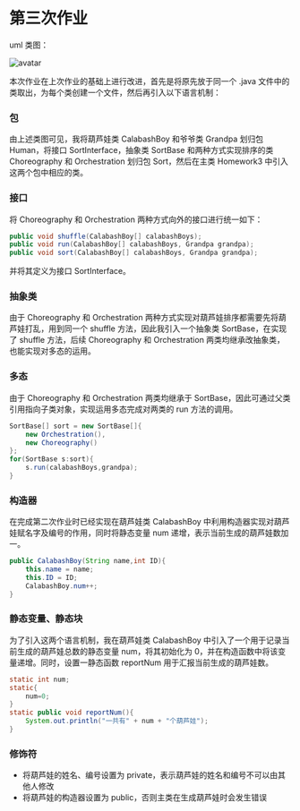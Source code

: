 # 第三次作业



uml 类图：

![avatar](http://www.plantuml.com/plantuml/png/pL8zZ-8m5EppArm62LVNNi41qa431ULgYnV795vYE_8726NptnV7mZW45hJRa2BWcPV9lCbCj05bBA_GUlqltuF8QPuaDP0T51GjB0VH9EXqaGgqHZEe80DTJkNHmVx2k5Pi3uPY7B2DKKmKI02d0MF2eEKy7BK1mqY72ijZDPjLZ61yFUbnj9SiHuhMKfcLvUaeZ7a-zfX6DiR-zODn1nVKBET39V-qOrSdWG4VEncIcPGL1O48hzF84igKl2sa3p2O_D5oRH9ziVyAH5v3ywmz6FSiF6VrxHsHoqbtRbXt_xWZu2AxBn3sQ2zTt4Xb_1Rktr8OghP0wDzFZ1qm1Kq3wmwEc9LIKLaegClZW5mhKb9j51WcHSUoisZ_5Stj5KgxtLRquHQ3lbZnNNJd3uOA__jyVezLskuEcLkQ65-G4CdljcoZoiMfDw-PWJVQQy3hENNjNqXE3rBj_Y2CvNdk2esKhvcu_tsgt_x41n96V1WSc4X7piQ4YjpowWi0)

本次作业在上次作业的基础上进行改进，首先是将原先放于同一个  .java 文件中的类取出，为每个类创建一个文件，然后再引入以下语言机制：

### 包

由上述类图可见，我将葫芦娃类 CalabashBoy 和爷爷类 Grandpa 划归包 Human，将接口 SortInterface，抽象类 SortBase 和两种方式实现排序的类 Choreography 和 Orchestration 划归包 Sort，然后在主类 Homework3 中引入这两个包中相应的类。



### 接口

将 Choreography 和 Orchestration 两种方式向外的接口进行统一如下：

~~~java
public void shuffle(CalabashBoy[] calabashBoys);
public void run(CalabashBoy[] calabashBoys, Grandpa grandpa);
public void sort(CalabashBoy[] calabashBoys, Grandpa grandpa);
~~~

并将其定义为接口 SortInterface。



### 抽象类

由于 Choreography 和 Orchestration 两种方式实现对葫芦娃排序都需要先将葫芦娃打乱，用到同一个 shuffle 方法，因此我引入一个抽象类 SortBase，在实现了 shuffle 方法，后续 Choreography 和 Orchestration 两类均继承改抽象类，也能实现对多态的运用。



### 多态

由于 Choreography 和 Orchestration 两类均继承于 SortBase，因此可通过父类引用指向子类对象，实现运用多态完成对两类的 run 方法的调用。

~~~java
SortBase[] sort = new SortBase[]{
    new Orchestration(),
    new Choreography()
};
for(SortBase s:sort){
    s.run(calabashBoys,grandpa);
}
~~~



### 构造器

在完成第二次作业时已经实现在葫芦娃类 CalabashBoy 中利用构造器实现对葫芦娃赋名字及编号的作用，同时将静态变量 num 递增，表示当前生成的葫芦娃数加一。

~~~java
public CalabashBoy(String name,int ID){
    this.name = name;
    this.ID = ID;
    CalabashBoy.num++;
}
~~~



### 静态变量、静态块

为了引入这两个语言机制，我在葫芦娃类 CalabashBoy 中引入了一个用于记录当前生成的葫芦娃总数的静态变量 num，将其初始化为 0，并在构造函数中将该变量递增。同时，设置一静态函数 reportNum 用于汇报当前生成的葫芦娃数。

~~~java
static int num;
static{
    num=0;
}
static public void reportNum(){
    System.out.println("一共有" + num + "个葫芦娃");
}
~~~



### 修饰符

* 将葫芦娃的姓名、编号设置为 private，表示葫芦娃的姓名和编号不可以由其他人修改
* 将葫芦娃的构造器设置为 public，否则主类在生成葫芦娃时会发生错误